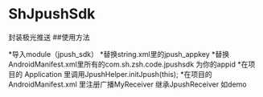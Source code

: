 # ShJpushSdk
封装极光推送
##使用方法  

*导入module（jpush_sdk）
*替换string.xml里的jpush_appkey
*替换AndroidManifest.xml里所有的com.sh.zsh.code.jpushsdk 为你的appid
*在项目的 Application 里调用JpushHelper.initJpush(this);
*在项目的 AndroidManifest.xml 里注册广播MyReceiver 继承JpushReceiver  如demo
